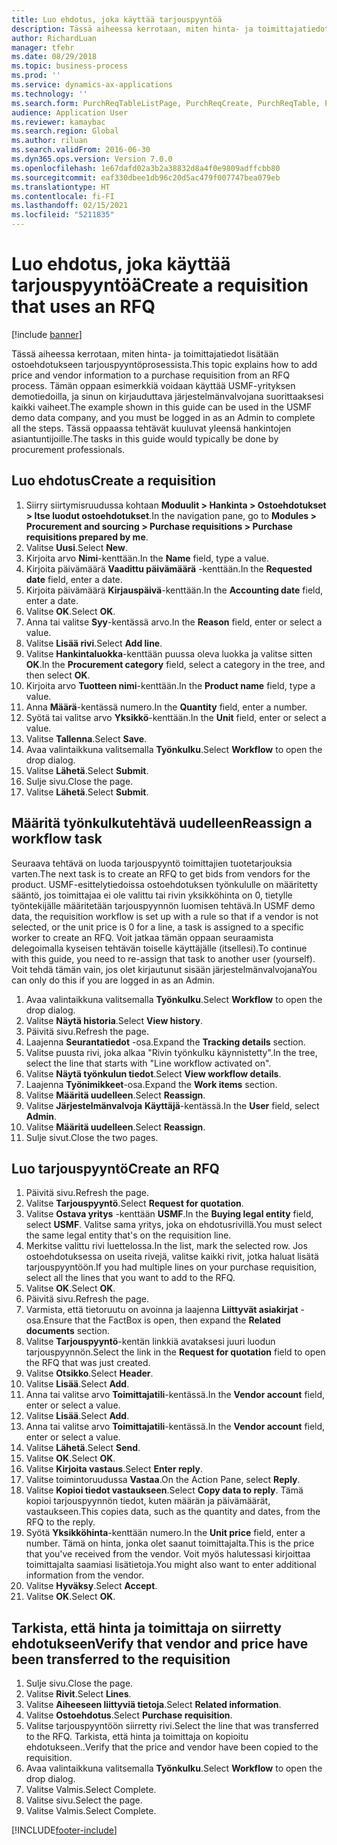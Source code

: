 ```yaml
---
title: Luo ehdotus, joka käyttää tarjouspyyntöä
description: Tässä aiheessa kerrotaan, miten hinta- ja toimittajatiedot lisätään ostoehdotukseen tarjouspyyntöprosessista.
author: RichardLuan
manager: tfehr
ms.date: 08/29/2018
ms.topic: business-process
ms.prod: ''
ms.service: dynamics-ax-applications
ms.technology: ''
ms.search.form: PurchReqTableListPage, PurchReqCreate, PurchReqTable, PurchReqLineRelatedDocuments, EcoResCategorySingleLookup, PurchReqWorkflowDropDialog, WorkflowSubmitDialog, WorkflowStatus, WorkflowWorkItemActionDialog, WorkflowUserListLookup, PurchReqCopyRFQ, SysDataAreaSelectLookup, PurchRFQCaseTable, PurchRFQEditLines, PurchRFQReplyTable, UnitOfMeasureLookup
audience: Application User
ms.reviewer: kamaybac
ms.search.region: Global
ms.author: riluan
ms.search.validFrom: 2016-06-30
ms.dyn365.ops.version: Version 7.0.0
ms.openlocfilehash: 1e67dafd02a3b2a38832d8a4f0e9809adffcbb80
ms.sourcegitcommit: eaf330dbee1db96c20d5ac479f007747bea079eb
ms.translationtype: HT
ms.contentlocale: fi-FI
ms.lasthandoff: 02/15/2021
ms.locfileid: "5211835"
---
```

# <a name="create-a-requisition-that-uses-an-rfq"></a><span data-ttu-id="14378-103">Luo ehdotus, joka käyttää tarjouspyyntöä</span><span class="sxs-lookup"><span data-stu-id="14378-103">Create a requisition that uses an RFQ</span></span>

[!include [banner](../../includes/banner.md)]

<span data-ttu-id="14378-104">Tässä aiheessa kerrotaan, miten hinta- ja toimittajatiedot lisätään ostoehdotukseen tarjouspyyntöprosessista.</span><span class="sxs-lookup"><span data-stu-id="14378-104">This topic explains how to add price and vendor information to a purchase requisition from an RFQ process.</span></span> <span data-ttu-id="14378-105">Tämän oppaan esimerkkiä voidaan käyttää USMF-yrityksen demotiedoilla, ja sinun on kirjauduttava järjestelmänvalvojana suorittaaksesi kaikki vaiheet.</span><span class="sxs-lookup"><span data-stu-id="14378-105">The example shown in this guide can be used in the USMF demo data company, and you must be logged in as an Admin to complete all the steps.</span></span> <span data-ttu-id="14378-106">Tässä oppaassa tehtävät kuuluvat yleensä hankintojen asiantuntijoille.</span><span class="sxs-lookup"><span data-stu-id="14378-106">The tasks in this guide would typically be done by procurement professionals.</span></span>


## <a name="create-a-requisition"></a><span data-ttu-id="14378-107">Luo ehdotus</span><span class="sxs-lookup"><span data-stu-id="14378-107">Create a requisition</span></span>
1. <span data-ttu-id="14378-108">Siirry siirtymisruudussa kohtaan **Moduulit > Hankinta > Ostoehdotukset > Itse luodut ostoehdotukset**.</span><span class="sxs-lookup"><span data-stu-id="14378-108">In the navigation pane, go to **Modules > Procurement and sourcing > Purchase requisitions > Purchase requisitions prepared by me**.</span></span>
2. <span data-ttu-id="14378-109">Valitse **Uusi**.</span><span class="sxs-lookup"><span data-stu-id="14378-109">Select **New**.</span></span>
3. <span data-ttu-id="14378-110">Kirjoita arvo **Nimi**-kenttään.</span><span class="sxs-lookup"><span data-stu-id="14378-110">In the **Name** field, type a value.</span></span>
4. <span data-ttu-id="14378-111">Kirjoita päivämäärä **Vaadittu päivämäärä** -kenttään.</span><span class="sxs-lookup"><span data-stu-id="14378-111">In the **Requested date** field, enter a date.</span></span>
5. <span data-ttu-id="14378-112">Kirjoita päivämäärä **Kirjauspäivä**-kenttään.</span><span class="sxs-lookup"><span data-stu-id="14378-112">In the **Accounting date** field, enter a date.</span></span>
6. <span data-ttu-id="14378-113">Valitse **OK**.</span><span class="sxs-lookup"><span data-stu-id="14378-113">Select **OK**.</span></span>
7. <span data-ttu-id="14378-114">Anna tai valitse **Syy**-kentässä arvo.</span><span class="sxs-lookup"><span data-stu-id="14378-114">In the **Reason** field, enter or select a value.</span></span>
8. <span data-ttu-id="14378-115">Valitse **Lisää rivi**.</span><span class="sxs-lookup"><span data-stu-id="14378-115">Select **Add line**.</span></span>
9. <span data-ttu-id="14378-116">Valitse **Hankintaluokka**-kenttään puussa oleva luokka ja valitse sitten **OK**.</span><span class="sxs-lookup"><span data-stu-id="14378-116">In the **Procurement category** field, select a category in the tree, and then select **OK**.</span></span>
10. <span data-ttu-id="14378-117">Kirjoita arvo **Tuotteen nimi**-kenttään.</span><span class="sxs-lookup"><span data-stu-id="14378-117">In the **Product name** field, type a value.</span></span>
11. <span data-ttu-id="14378-118">Anna **Määrä**-kentässä numero.</span><span class="sxs-lookup"><span data-stu-id="14378-118">In the **Quantity** field, enter a number.</span></span>
12. <span data-ttu-id="14378-119">Syötä tai valitse arvo **Yksikkö**-kenttään.</span><span class="sxs-lookup"><span data-stu-id="14378-119">In the **Unit** field, enter or select a value.</span></span>
13. <span data-ttu-id="14378-120">Valitse **Tallenna**.</span><span class="sxs-lookup"><span data-stu-id="14378-120">Select **Save**.</span></span>
14. <span data-ttu-id="14378-121">Avaa valintaikkuna valitsemalla **Työnkulku**.</span><span class="sxs-lookup"><span data-stu-id="14378-121">Select **Workflow** to open the drop dialog.</span></span>
15. <span data-ttu-id="14378-122">Valitse **Lähetä**.</span><span class="sxs-lookup"><span data-stu-id="14378-122">Select **Submit**.</span></span>
16. <span data-ttu-id="14378-123">Sulje sivu.</span><span class="sxs-lookup"><span data-stu-id="14378-123">Close the page.</span></span>
17. <span data-ttu-id="14378-124">Valitse **Lähetä**.</span><span class="sxs-lookup"><span data-stu-id="14378-124">Select **Submit**.</span></span>

## <a name="reassign-a-workflow-task"></a><span data-ttu-id="14378-125">Määritä työnkulkutehtävä uudelleen</span><span class="sxs-lookup"><span data-stu-id="14378-125">Reassign a workflow task</span></span>
<span data-ttu-id="14378-126">Seuraava tehtävä on luoda tarjouspyyntö toimittajien tuotetarjouksia varten.</span><span class="sxs-lookup"><span data-stu-id="14378-126">The next task is to create an RFQ to get bids from vendors for the product.</span></span> <span data-ttu-id="14378-127">USMF-esittelytiedoissa ostoehdotuksen työnkululle on määritetty sääntö, jos toimittajaa ei ole valittu tai rivin yksikköhinta on 0, tietylle työntekijälle määritetään tarjouspyynnön luomisen tehtävä.</span><span class="sxs-lookup"><span data-stu-id="14378-127">In USMF demo data, the requisition workflow is set up with a rule so that if a vendor is not selected, or the unit price is 0 for a line, a task is assigned to a specific worker to create an RFQ.</span></span> <span data-ttu-id="14378-128">Voit jatkaa tämän oppaan seuraamista delegoimalla kyseisen tehtävän toiselle käyttäjälle (itsellesi).</span><span class="sxs-lookup"><span data-stu-id="14378-128">To continue with this guide, you need to re-assign that task to another user (yourself).</span></span> <span data-ttu-id="14378-129">Voit tehdä tämän vain, jos olet kirjautunut sisään järjestelmänvalvojana</span><span class="sxs-lookup"><span data-stu-id="14378-129">You can only do this if you are logged in as an Admin.</span></span>  

1. <span data-ttu-id="14378-130">Avaa valintaikkuna valitsemalla **Työnkulku**.</span><span class="sxs-lookup"><span data-stu-id="14378-130">Select **Workflow** to open the drop dialog.</span></span>
2. <span data-ttu-id="14378-131">Valitse **Näytä historia**.</span><span class="sxs-lookup"><span data-stu-id="14378-131">Select **View history**.</span></span>
3. <span data-ttu-id="14378-132">Päivitä sivu.</span><span class="sxs-lookup"><span data-stu-id="14378-132">Refresh the page.</span></span>
4. <span data-ttu-id="14378-133">Laajenna **Seurantatiedot** -osa.</span><span class="sxs-lookup"><span data-stu-id="14378-133">Expand the **Tracking details** section.</span></span>
5. <span data-ttu-id="14378-134">Valitse puusta rivi, joka alkaa "Rivin työnkulku käynnistetty".</span><span class="sxs-lookup"><span data-stu-id="14378-134">In the tree, select the line that starts with "Line workflow activated on".</span></span>
6. <span data-ttu-id="14378-135">Valitse **Näytä työnkulun tiedot**.</span><span class="sxs-lookup"><span data-stu-id="14378-135">Select **View workflow details**.</span></span>
7. <span data-ttu-id="14378-136">Laajenna **Työnimikkeet**-osa.</span><span class="sxs-lookup"><span data-stu-id="14378-136">Expand the **Work items** section.</span></span>
8. <span data-ttu-id="14378-137">Valitse **Määritä uudelleen**.</span><span class="sxs-lookup"><span data-stu-id="14378-137">Select **Reassign**.</span></span>
9. <span data-ttu-id="14378-138">Valitse **Järjestelmänvalvoja** **Käyttäjä**-kentässä.</span><span class="sxs-lookup"><span data-stu-id="14378-138">In the **User** field, select **Admin**.</span></span>
10. <span data-ttu-id="14378-139">Valitse **Määritä uudelleen**.</span><span class="sxs-lookup"><span data-stu-id="14378-139">Select **Reassign**.</span></span>
11. <span data-ttu-id="14378-140">Sulje sivut.</span><span class="sxs-lookup"><span data-stu-id="14378-140">Close the two pages.</span></span>

## <a name="create-an-rfq"></a><span data-ttu-id="14378-141">Luo tarjouspyyntö</span><span class="sxs-lookup"><span data-stu-id="14378-141">Create an RFQ</span></span>

1. <span data-ttu-id="14378-142">Päivitä sivu.</span><span class="sxs-lookup"><span data-stu-id="14378-142">Refresh the page.</span></span>
2. <span data-ttu-id="14378-143">Valitse **Tarjouspyyntö**.</span><span class="sxs-lookup"><span data-stu-id="14378-143">Select **Request for quotation**.</span></span>
3. <span data-ttu-id="14378-144">Valitse **Ostava yritys** -kenttään **USMF**.</span><span class="sxs-lookup"><span data-stu-id="14378-144">In the **Buying legal entity** field, select **USMF**.</span></span> <span data-ttu-id="14378-145">Valitse sama yritys, joka on ehdotusrivillä.</span><span class="sxs-lookup"><span data-stu-id="14378-145">You must select the same legal entity that's on the requisition line.</span></span>  
4. <span data-ttu-id="14378-146">Merkitse valittu rivi luettelossa.</span><span class="sxs-lookup"><span data-stu-id="14378-146">In the list, mark the selected row.</span></span> <span data-ttu-id="14378-147">Jos ostoehdotuksessa on useita rivejä, valitse kaikki rivit, jotka haluat lisätä tarjouspyyntöön.</span><span class="sxs-lookup"><span data-stu-id="14378-147">If you had multiple lines on your purchase requisition, select all the lines that you want to add to the RFQ.</span></span>  
5. <span data-ttu-id="14378-148">Valitse **OK**.</span><span class="sxs-lookup"><span data-stu-id="14378-148">Select **OK**.</span></span>
6. <span data-ttu-id="14378-149">Päivitä sivu.</span><span class="sxs-lookup"><span data-stu-id="14378-149">Refresh the page.</span></span>
7. <span data-ttu-id="14378-150">Varmista, että tietoruutu on avoinna ja laajenna **Liittyvät asiakirjat** -osa.</span><span class="sxs-lookup"><span data-stu-id="14378-150">Ensure that the FactBox is open, then expand the **Related documents** section.</span></span>
8. <span data-ttu-id="14378-151">Valitse **Tarjouspyyntö**-kentän linkkiä avataksesi juuri luodun tarjouspyynnön.</span><span class="sxs-lookup"><span data-stu-id="14378-151">Select the link in the **Request for quotation** field to open the RFQ that was just created.</span></span>
9. <span data-ttu-id="14378-152">Valitse **Otsikko**.</span><span class="sxs-lookup"><span data-stu-id="14378-152">Select **Header**.</span></span>
10. <span data-ttu-id="14378-153">Valitse **Lisää**.</span><span class="sxs-lookup"><span data-stu-id="14378-153">Select **Add**.</span></span>
11. <span data-ttu-id="14378-154">Anna tai valitse arvo **Toimittajatili**-kentässä.</span><span class="sxs-lookup"><span data-stu-id="14378-154">In the **Vendor account** field, enter or select a value.</span></span>
12. <span data-ttu-id="14378-155">Valitse **Lisää**.</span><span class="sxs-lookup"><span data-stu-id="14378-155">Select **Add**.</span></span>
13. <span data-ttu-id="14378-156">Anna tai valitse arvo **Toimittajatili**-kentässä.</span><span class="sxs-lookup"><span data-stu-id="14378-156">In the **Vendor account** field, enter or select a value.</span></span>
14. <span data-ttu-id="14378-157">Valitse **Lähetä**.</span><span class="sxs-lookup"><span data-stu-id="14378-157">Select **Send**.</span></span>
15. <span data-ttu-id="14378-158">Valitse **OK**.</span><span class="sxs-lookup"><span data-stu-id="14378-158">Select **OK**.</span></span>
16. <span data-ttu-id="14378-159">Valitse **Kirjoita vastaus**.</span><span class="sxs-lookup"><span data-stu-id="14378-159">Select **Enter reply**.</span></span>
17. <span data-ttu-id="14378-160">Valitse toimintoruudussa **Vastaa**.</span><span class="sxs-lookup"><span data-stu-id="14378-160">On the Action Pane, select **Reply**.</span></span>
18. <span data-ttu-id="14378-161">Valitse **Kopioi tiedot vastaukseen**.</span><span class="sxs-lookup"><span data-stu-id="14378-161">Select **Copy data to reply**.</span></span> <span data-ttu-id="14378-162">Tämä kopioi tarjouspyynnön tiedot, kuten määrän ja päivämäärät, vastaukseen.</span><span class="sxs-lookup"><span data-stu-id="14378-162">This copies data, such as the quantity and dates, from the RFQ to the reply.</span></span>  
19. <span data-ttu-id="14378-163">Syötä **Yksikköhinta**-kenttään numero.</span><span class="sxs-lookup"><span data-stu-id="14378-163">In the **Unit price** field, enter a number.</span></span> <span data-ttu-id="14378-164">Tämä on hinta, jonka olet saanut toimittajalta.</span><span class="sxs-lookup"><span data-stu-id="14378-164">This is the price that you've received from the vendor.</span></span> <span data-ttu-id="14378-165">Voit myös halutessasi kirjoittaa toimittajalta saamiasi lisätietoja.</span><span class="sxs-lookup"><span data-stu-id="14378-165">You might also want to enter additional information from the vendor.</span></span>  
20. <span data-ttu-id="14378-166">Valitse **Hyväksy**.</span><span class="sxs-lookup"><span data-stu-id="14378-166">Select **Accept**.</span></span>
21. <span data-ttu-id="14378-167">Valitse **OK**.</span><span class="sxs-lookup"><span data-stu-id="14378-167">Select **OK**.</span></span>

## <a name="verify-that-vendor-and-price-have-been-transferred-to-the-requisition"></a><span data-ttu-id="14378-168">Tarkista, että hinta ja toimittaja on siirretty ehdotukseen</span><span class="sxs-lookup"><span data-stu-id="14378-168">Verify that vendor and price have been transferred to the requisition</span></span>
1. <span data-ttu-id="14378-169">Sulje sivu.</span><span class="sxs-lookup"><span data-stu-id="14378-169">Close the page.</span></span>
2. <span data-ttu-id="14378-170">Valitse **Rivit**.</span><span class="sxs-lookup"><span data-stu-id="14378-170">Select **Lines**.</span></span>
3. <span data-ttu-id="14378-171">Valitse **Aiheeseen liittyviä tietoja**.</span><span class="sxs-lookup"><span data-stu-id="14378-171">Select **Related information**.</span></span>
4. <span data-ttu-id="14378-172">Valitse **Ostoehdotus**.</span><span class="sxs-lookup"><span data-stu-id="14378-172">Select **Purchase requisition**.</span></span>
5. <span data-ttu-id="14378-173">Valitse tarjouspyyntöön siirretty rivi.</span><span class="sxs-lookup"><span data-stu-id="14378-173">Select the line that was transferred to the RFQ.</span></span> <span data-ttu-id="14378-174">Tarkista, että hinta ja toimittaja on kopioitu ehdotukseen..</span><span class="sxs-lookup"><span data-stu-id="14378-174">Verify that the price and vendor have been copied to the requisition.</span></span>  
6. <span data-ttu-id="14378-175">Avaa valintaikkuna valitsemalla **Työnkulku**.</span><span class="sxs-lookup"><span data-stu-id="14378-175">Select **Workflow** to open the drop dialog.</span></span>
7. <span data-ttu-id="14378-176">Valitse Valmis.</span><span class="sxs-lookup"><span data-stu-id="14378-176">Select Complete.</span></span>
8. <span data-ttu-id="14378-177">Valitse sivu.</span><span class="sxs-lookup"><span data-stu-id="14378-177">Select the page.</span></span>
9. <span data-ttu-id="14378-178">Valitse Valmis.</span><span class="sxs-lookup"><span data-stu-id="14378-178">Select Complete.</span></span>



[!INCLUDE[footer-include](../../../includes/footer-banner.md)]
